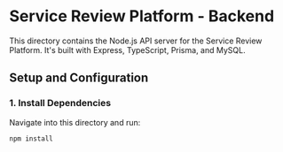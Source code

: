 # Service Review Platform - Backend

This directory contains the Node.js API server for the Service Review Platform. It's built with Express, TypeScript, Prisma, and MySQL.

## Setup and Configuration

### 1. Install Dependencies
Navigate into this directory and run:
```bash
npm install